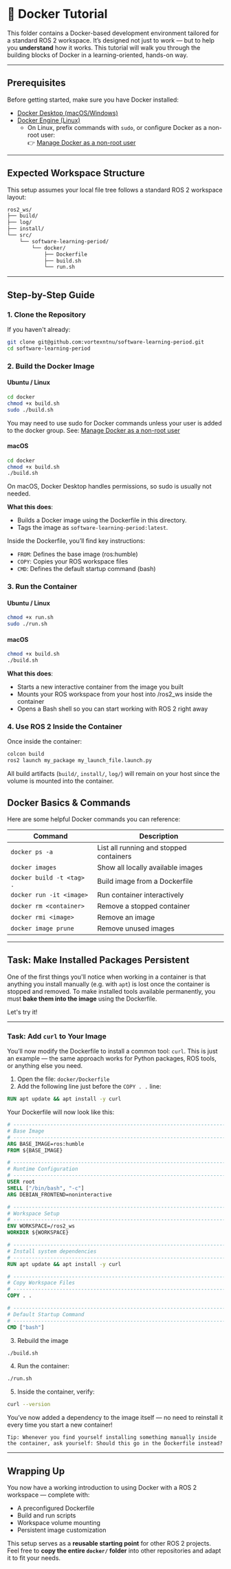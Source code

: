 # 🐳 Docker Tutorial

This folder contains a Docker-based development environment tailored for a standard ROS 2 workspace. It’s designed not just to work — but to help you **understand** how it works. This tutorial will walk you through the building blocks of Docker in a learning-oriented, hands-on way.

---

## Prerequisites

Before getting started, make sure you have Docker installed:

- [Docker Desktop (macOS/Windows)](https://www.docker.com/products/docker-desktop)
- [Docker Engine (Linux)](https://docs.docker.com/engine/install/)
  - On Linux, prefix commands with `sudo`, or configure Docker as a non-root user:  
    👉 [Manage Docker as a non-root user](https://docs.docker.com/engine/install/linux-postinstall/)

---

## Expected Workspace Structure

This setup assumes your local file tree follows a standard ROS 2 workspace layout:

```bash
ros2_ws/
├── build/
├── log/
├── install/
└── src/
    └── software-learning-period/
        └── docker/
            ├── Dockerfile
            ├── build.sh
            └── run.sh
```

---

## Step-by-Step Guide

### 1. Clone the Repository

If you haven't already:

```bash
git clone git@github.com:vortexntnu/software-learning-period.git
cd software-learning-period
```

### 2. Build the Docker Image

#### Ubuntu / Linux
```bash
cd docker
chmod +x build.sh
sudo ./build.sh
```
You may need to use sudo for Docker commands unless your user is added to the docker group.
See: [Manage Docker as a non-root user](https://docs.docker.com/engine/install/linux-postinstall/)

#### macOS
```bash
cd docker
chmod +x build.sh
./build.sh
```
On macOS, Docker Desktop handles permissions, so sudo is usually not needed.

**What this does**:
- Builds a Docker image using the Dockerfile in this directory.
- Tags the image as ```software-learning-period:latest```.

Inside the Dockerfile, you’ll find key instructions:
- ```FROM```: Defines the base image (ros:humble)
- ```COPY```: Copies your ROS workspace files
- ```CMD```: Defines the default startup command (bash)

### 3. Run the Container

#### Ubuntu / Linux
```bash
chmod +x run.sh
sudo ./run.sh
```

#### macOS
```bash
chmod +x build.sh
./build.sh
```

**What this does**:
- Starts a new interactive container from the image you built
- Mounts your ROS workspace from your host into /ros2_ws inside the container
- Opens a Bash shell so you can start working with ROS 2 right away

### 4. Use ROS 2 Inside the Container
Once inside the container:
```bash
colcon build
ros2 launch my_package my_launch_file.launch.py
```

All build artifacts (```build/```, ```install/```, ```log/```) will remain on your host since the volume is mounted into the container.

## Docker Basics & Commands

Here are some helpful Docker commands you can reference:

| **Command**                  | **Description**                          |
|-----------------------------|------------------------------------------|
| `docker ps -a`              | List all running and stopped containers  |
| `docker images`             | Show all locally available images        |
| `docker build -t <tag> .`   | Build image from a Dockerfile            |
| `docker run -it <image>`    | Run container interactively              |
| `docker rm <container>`     | Remove a stopped container               |
| `docker rmi <image>`        | Remove an image                          |
| `docker image prune`        | Remove unused images                     |

---

## Task: Make Installed Packages Persistent

One of the first things you'll notice when working in a container is that anything you install manually (e.g. with `apt`) is lost once the container is stopped and removed. To make installed tools available permanently, you must **bake them into the image** using the Dockerfile.

Let's try it!

---

### Task: Add `curl` to Your Image

You’ll now modify the Dockerfile to install a common tool: `curl`. This is just an example — the same approach works for Python packages, ROS tools, or anything else you need.

1. Open the file: `docker/Dockerfile`
2. Add the following line just before the `COPY . .` line:
```dockerfile
RUN apt update && apt install -y curl
```

Your Dockerfile will now look like this:
```dockerfile
# ------------------------------------------------------------------------------
# Base Image
# ------------------------------------------------------------------------------
ARG BASE_IMAGE=ros:humble
FROM ${BASE_IMAGE}

# ------------------------------------------------------------------------------
# Runtime Configuration
# ------------------------------------------------------------------------------
USER root
SHELL ["/bin/bash", "-c"]
ARG DEBIAN_FRONTEND=noninteractive

# ------------------------------------------------------------------------------
# Workspace Setup
# ------------------------------------------------------------------------------
ENV WORKSPACE=/ros2_ws
WORKDIR ${WORKSPACE}

# ------------------------------------------------------------------------------
# Install system dependencies
# ------------------------------------------------------------------------------
RUN apt update && apt install -y curl

# ------------------------------------------------------------------------------
# Copy Workspace Files
# ------------------------------------------------------------------------------
COPY . .

# ------------------------------------------------------------------------------
# Default Startup Command
# ------------------------------------------------------------------------------
CMD ["bash"]
```

3. Rebuild the image
```bash
./build.sh
```

4. Run the container:
```bash
./run.sh
```

5. Inside the container, verify:
```bash
curl --version
```

You’ve now added a dependency to the image itself — no need to reinstall it every time you start a new container!

```vbnet
Tip: Whenever you find yourself installing something manually inside the container, ask yourself: Should this go in the Dockerfile instead?
```

---

## Wrapping Up

You now have a working introduction to using Docker with a ROS 2 workspace — complete with:

- A preconfigured Dockerfile
- Build and run scripts
- Workspace volume mounting
- Persistent image customization

This setup serves as a **reusable starting point** for other ROS 2 projects. Feel free to **copy the entire `docker/` folder** into other repositories and adapt it to fit your needs.
